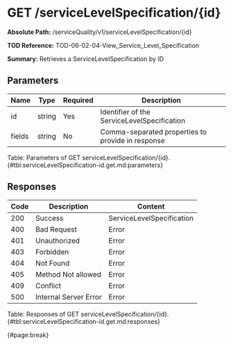 <!--
    ATTENTION: This file was generated via gradle!
               Do NOT manually edit this file! Any such changes will be overwritten!
-->

# GET /serviceLevelSpecification/{id}

**Absolute Path:** /serviceQuality/v1/serviceLevelSpecification/{id}

**TOD Reference:** TOD-06-02-04-View_Service_Level_Specification

**Summary:** Retrieves a ServiceLevelSpecification by ID

## Parameters

| Name | Type | Required | Description |
| ------ | ------ | --- | ------------ |
| id | string | Yes | Identifier of the ServiceLevelSpecification |
| fields | string | No | Comma-separated properties to provide in response |

Table: Parameters of GET serviceLevelSpecification/{id}. {#tbl:serviceLevelSpecification-id.get.md:parameters}

## Responses

| Code | Description | Content |
|------|-------------|---------|
| 200 | Success | ServiceLevelSpecification |
| 400 | Bad Request | Error |
| 401 | Unauthorized | Error |
| 403 | Forbidden | Error |
| 404 | Not Found | Error |
| 405 | Method Not allowed | Error |
| 409 | Conflict | Error |
| 500 | Internal Server Error | Error |

Table: Responses of GET serviceLevelSpecification/{id}. {#tbl:serviceLevelSpecification-id.get.md:responses}

{#page:break}
